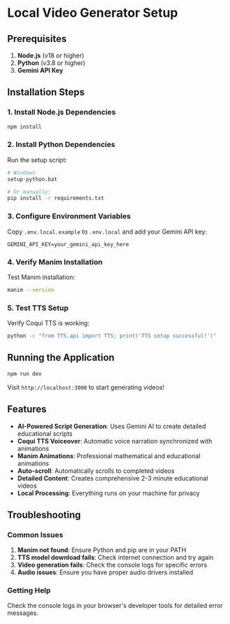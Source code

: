 # Local Video Generator Setup

## Prerequisites

1. **Node.js** (v18 or higher)
2. **Python** (v3.8 or higher)
3. **Gemini API Key**

## Installation Steps

### 1. Install Node.js Dependencies
```bash
npm install
```

### 2. Install Python Dependencies
Run the setup script:
```bash
# Windows
setup-python.bat

# Or manually:
pip install -r requirements.txt
```

### 3. Configure Environment Variables
Copy `.env.local.example` to `.env.local` and add your Gemini API key:
```
GEMINI_API_KEY=your_gemini_api_key_here
```

### 4. Verify Manim Installation
Test Manim installation:
```bash
manim --version
```

### 5. Test TTS Setup
Verify Coqui TTS is working:
```bash
python -c "from TTS.api import TTS; print('TTS setup successful!')"
```

## Running the Application

```bash
npm run dev
```

Visit `http://localhost:3000` to start generating videos!

## Features

- **AI-Powered Script Generation**: Uses Gemini AI to create detailed educational scripts
- **Coqui TTS Voiceover**: Automatic voice narration synchronized with animations
- **Manim Animations**: Professional mathematical and educational animations
- **Auto-scroll**: Automatically scrolls to completed videos
- **Detailed Content**: Creates comprehensive 2-3 minute educational videos
- **Local Processing**: Everything runs on your machine for privacy

## Troubleshooting

### Common Issues

1. **Manim not found**: Ensure Python and pip are in your PATH
2. **TTS model download fails**: Check internet connection and try again
3. **Video generation fails**: Check the console logs for specific errors
4. **Audio issues**: Ensure you have proper audio drivers installed

### Getting Help

Check the console logs in your browser's developer tools for detailed error messages.